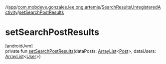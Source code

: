 //[app](../../../index.md)/[com.mobdeve.gonzales.lee.ong.artemis](../index.md)/[SearchResultsUnregisteredActivity](index.md)/[setSearchPostResults](set-search-post-results.md)

# setSearchPostResults

[androidJvm]\
private fun [setSearchPostResults](set-search-post-results.md)(dataPosts: [ArrayList](https://kotlinlang.org/api/latest/jvm/stdlib/kotlin.collections/-array-list/index.html)<[Post](../-post/index.md)>, dataUsers: [ArrayList](https://kotlinlang.org/api/latest/jvm/stdlib/kotlin.collections/-array-list/index.html)<[User](../-user/index.md)>)
